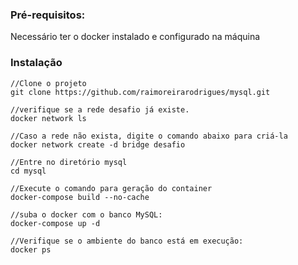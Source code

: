 
### Pré-requisitos:
Necessário ter o docker instalado e configurado na máquina
    
### Instalação

    //Clone o projeto
    git clone https://github.com/raimoreirarodrigues/mysql.git
    
    //verifique se a rede desafio já existe.
    docker network ls

    //Caso a rede não exista, digite o comando abaixo para criá-la
    docker network create -d bridge desafio

    //Entre no diretório mysql
    cd mysql

    //Execute o comando para geração do container
    docker-compose build --no-cache

    //suba o docker com o banco MySQL:
    docker-compose up -d

    //Verifique se o ambiente do banco está em execução:
    docker ps




